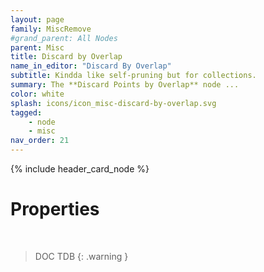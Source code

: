 ```yaml
---
layout: page
family: MiscRemove
#grand_parent: All Nodes
parent: Misc
title: Discard by Overlap
name_in_editor: "Discard By Overlap"
subtitle: Kindda like self-pruning but for collections.
summary: The **Discard Points by Overlap** node ...
color: white
splash: icons/icon_misc-discard-by-overlap.svg
tagged: 
    - node
    - misc
nav_order: 21
---
```


{% include header_card_node %}

# Properties
<br>

> DOC TDB
{: .warning }